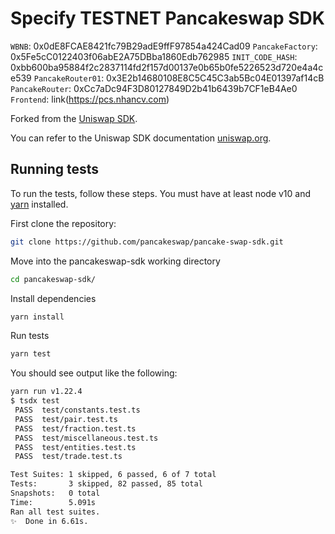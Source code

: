# Specify TESTNET Pancakeswap SDK

`WBNB`: 0x0dE8FCAE8421fc79B29adE9ffF97854a424Cad09
`PancakeFactory`: 0x5Fe5cC0122403f06abE2A75DBba1860Edb762985
`INIT_CODE_HASH`: 0xbb600ba95884f2c2837114fd2f157d00137e0b65b0fe5226523d720e4a4ce539
`PancakeRouter01`: 0x3E2b14680108E8C5C45C3ab5Bc04E01397af14cB
`PancakeRouter`: 0xCc7aDc94F3D80127849D2b41b6439b7CF1eB4Ae0
`Frontend`: link(https://pcs.nhancv.com)

Forked from the [Uniswap SDK](https://github.com/Uniswap/uniswap-v2-sdk/commit/a88048e9c4198a5bdaea00883ca00c8c8e582605).

You can refer to the Uniswap SDK documentation [uniswap.org](https://uniswap.org/docs/v2/SDK/getting-started/).

## Running tests

To run the tests, follow these steps. You must have at least node v10 and [yarn](https://yarnpkg.com/) installed.

First clone the repository:

```sh
git clone https://github.com/pancakeswap/pancake-swap-sdk.git
```

Move into the pancakeswap-sdk working directory

```sh
cd pancakeswap-sdk/
```

Install dependencies

```sh
yarn install
```

Run tests

```sh
yarn test
```

You should see output like the following:

```sh
yarn run v1.22.4
$ tsdx test
 PASS  test/constants.test.ts
 PASS  test/pair.test.ts
 PASS  test/fraction.test.ts
 PASS  test/miscellaneous.test.ts
 PASS  test/entities.test.ts
 PASS  test/trade.test.ts

Test Suites: 1 skipped, 6 passed, 6 of 7 total
Tests:       3 skipped, 82 passed, 85 total
Snapshots:   0 total
Time:        5.091s
Ran all test suites.
✨  Done in 6.61s.
```
